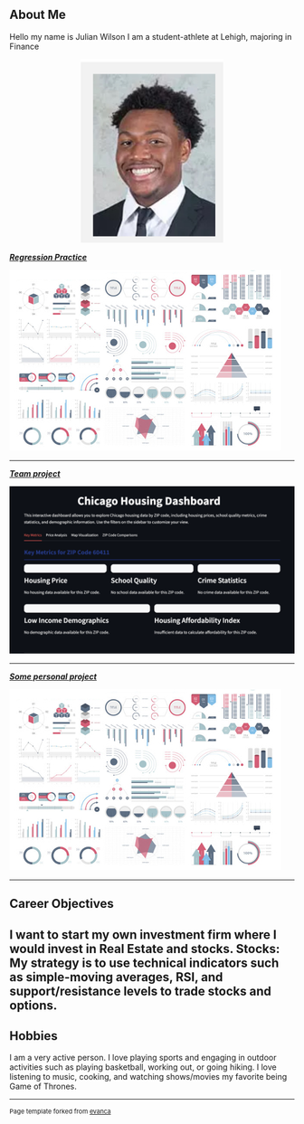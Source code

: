 ## About Me

Hello my name is Julian Wilson
I am a student-athlete at Lehigh, majoring in Finance

<!-- Upload your own photo and change the path -->

<p style="text-align:center;">
  <img class="img-circle" src="images/headshot.jpg" width="50%">
</p>

_**[Regression Practice](asgn-07_exercises.md)**_


<img src="images/dummy_thumbnail.jpg?raw=true"/>

---

_**[Team project](https://finalprojectmichael.streamlit.app/)**_

<img src="images/Website.png?raw=true"/>

---

_**[Some personal project](/pdf/sample_presentation.pdf)**_

<img src="images/dummy_thumbnail.jpg?raw=true"/>

---

## Career Objectives
I want to start my own investment firm where I would invest in Real Estate and stocks.
Stocks: My strategy is to use technical indicators such as simple-moving averages, RSI, and support/resistance levels to trade stocks and options. 
---

## Hobbies

I am a very active person. I love playing sports and engaging in outdoor activities such as playing basketball, working out, or going hiking.
I love listening to music, cooking, and watching shows/movies my favorite being Game of Thrones. 

---
<p style="font-size:11px">Page template forked from <a href="https://github.com/evanca/quick-portfolio">evanca</a></p>
<!-- Remove above link if you don't want to attibute -->
